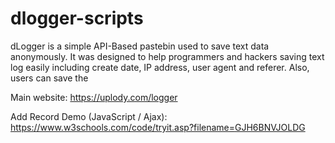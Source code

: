 # dlogger-scripts
dLogger is a simple API-Based pastebin used to save text data anonymously. It was designed to help programmers and hackers saving text log easily including create date, IP address, user agent and referer. Also, users can save the

Main website: https://uplody.com/logger

Add Record Demo (JavaScript / Ajax): https://www.w3schools.com/code/tryit.asp?filename=GJH6BNVJOLDG
